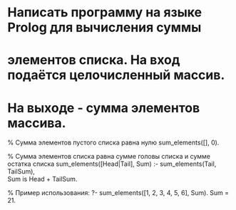 # Написать программу на языке Prolog для вычисления суммы
# элементов списка. На вход подаётся целочисленный массив.
# На выходе - сумма элементов массива.


% Сумма элементов пустого списка равна нулю
sum_elements([], 0).

% Сумма элементов списка равна сумме головы списка и сумме остатка списка
sum_elements([Head|Tail], Sum) :-
    sum_elements(Tail, TailSum),  
    Sum is Head + TailSum.    

% Пример использования:
?- sum_elements([1, 2, 3, 4, 5, 6], Sum).
Sum = 21.

